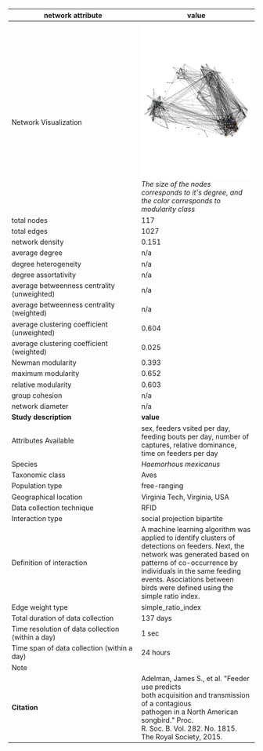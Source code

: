 network attribute|value
---|---
<img width=2500> Network Visualization | ![NetworkImage](/Networks/Network%20Visualizations/songbird_adelman.png) *The size of the nodes corresponds to it's degree, and the color corresponds to modularity class*
total nodes|117
total edges|1027
network density|0.151
average degree|n/a
degree heterogeneity|n/a
degree assortativity|n/a
average betweenness centrality (unweighted)|n/a
average betweenness centrality (weighted)|n/a
average clustering coefficient (unweighted)|0.604
average clustering coefficient (weighted)|0.025
Newman modularity|0.393
maximum modularity|0.652
relative modularity|0.603
group cohesion|n/a
network diameter|n/a
**Study description**|**value**
Attributes Available|sex, feeders vsited per day, feeding bouts per day, number of captures, relative dominance, time on feeders per day
Species|*Haemorhous mexicanus*
Taxonomic class|Aves
Population type|free-ranging
Geographical location|Virginia Tech, Virginia, USA
Data collection technique|RFID
Interaction type|social projection bipartite
Definition of interaction|A machine learning algorithm was applied to identify clusters of detections on feeders. Next, the network was generated based on patterns of co-occurrence by individuals in the same feeding events. Asociations between birds were defined using the simple ratio index.
Edge weight type|simple_ratio_index
Total duration of data collection|137 days
Time resolution of data collection (within a day)|1 sec
Time span of data collection (within a day)|24 hours
Note|
**Citation** | Adelman, James S., et al. "Feeder use predicts <br> both acquisition and transmission of a contagious <br> pathogen in a North American songbird." Proc. <br> R. Soc. B. Vol. 282. No. 1815. <br> The Royal Society, 2015.
